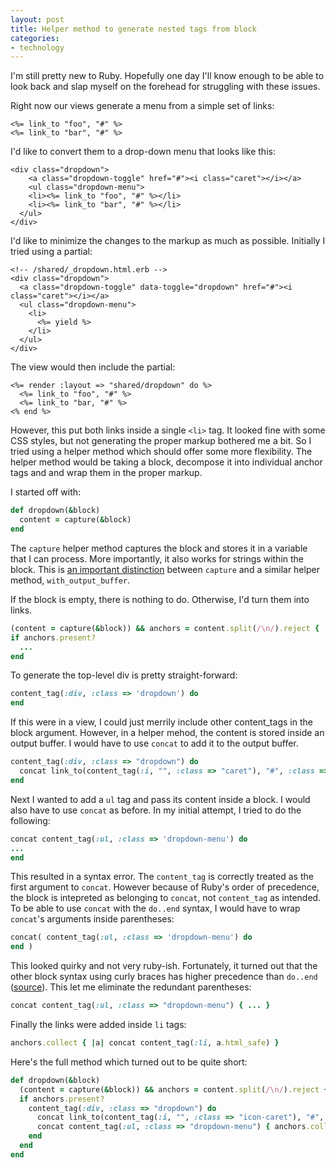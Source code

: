 ```yaml
---
layout: post
title: Helper method to generate nested tags from block
categories:
- technology
---  
```

I'm still pretty new to Ruby. Hopefully one day I'll know enough to be able to look back and slap myself on the forehead for struggling with these issues.

Right now our views generate a menu from a simple set of links:
``` erb
<%= link_to "foo", "#" %>
<%= link_to "bar", "#" %>
```

I'd like to convert them to a drop-down menu that looks like this:
``` erb
<div class="dropdown">
	<a class="dropdown-toggle" href="#"><i class="caret"></i></a>
	<ul class="dropdown-menu">
    <li><%= link_to "foo", "#" %></li> 
    <li><%= link_to "bar", "#" %></li>
  </ul>
</div>
```


I'd like to minimize the changes to the markup as much as possible.  Initially I tried using a partial:
``` erb
<!-- /shared/_dropdown.html.erb -->
<div class="dropdown">
  <a class="dropdown-toggle" data-toggle="dropdown" href="#"><i class="caret"></i></a>
  <ul class="dropdown-menu">
    <li>
      <%= yield %>
    </li>
  </ul>
</div>
```

The view would then include the partial:
``` erb
<%= render :layout => "shared/dropdown" do %>
  <%= link_to "foo", "#" %>
  <%= link_to "bar, "#" %>
<% end %>
```

However, this put both links inside a single `<li>` tag.  It looked fine with some CSS styles, but not generating the proper markup bothered me a bit.  So I tried using a helper method which should offer some more flexibility.  The helper method would be taking a block, decompose it into individual anchor tags and and wrap them in the proper markup.

I started off with:
``` ruby
def dropdown(&block)
  content = capture(&block)
end
```

The `capture` helper method captures the block and stores it in a variable that I can process. More importantly, it also works for strings within the block.  This is [an important distinction](http://blog.agile-pandas.com/2011/01/13/rails-capture-vs-with-output-buffer) between `capture` and a similar helper method, `with_output_buffer`.

If the block is empty, there is nothing to do. Otherwise, I'd turn them into links.

``` ruby
(content = capture(&block)) && anchors = content.split(/\n/).reject { |a| a.empty? }
if anchors.present?
  ...
end
```

To generate the top-level div is pretty straight-forward:
``` ruby
content_tag(:div, :class => 'dropdown') do
end
```

If this were in a view, I could just merrily include other content_tags in the block argument.  However, in a helper mehod, the content is stored inside an output buffer.  I would have to use `concat` to add it to the output buffer.
``` ruby
content_tag(:div, :class => "dropdown") do
  concat link_to(content_tag(:i, "", :class => "caret"), "#", :class => "dropdown-toggle", :data => { :toggle => "dropdown" })
end
```

Next I wanted to add a `ul` tag and pass its content inside a block. I would also have to use `concat` as before.  In my initial attempt, I tried to do the following:
``` ruby
concat content_tag(:ul, :class => 'dropdown-menu') do
...
end 
```
This resulted in a syntax error. The `content_tag` is correctly treated as the first argument to `concat`.  However because of Ruby's order of precedence, the block is intepreted as belonging to `concat`, not `content_tag` as intended.  To be able to use `concat` with the `do..end` syntax, I would have to wrap `concat`'s arguments inside parentheses:
``` ruby
concat( content_tag(:ul, :class => 'dropdown-menu') do 
end )
```
This looked quirky and not very ruby-ish.  Fortunately, it turned out that the other block syntax using curly braces has higher precedence than `do..end` ([source](http://stackoverflow.com/questions/2122380/using-do-block-vs-brackets?lq=1)).  This let me eliminate the redundant parentheses:
``` ruby
concat content_tag(:ul, :class => "dropdown-menu") { ... }
```

Finally the links were added inside `li` tags:
``` ruby
anchors.collect { |a| concat content_tag(:li, a.html_safe) }
```

Here's the full method which turned out to be quite short:
``` ruby
def dropdown(&block)
  (content = capture(&block)) && anchors = content.split(/\n/).reject { |a| a.blank? }
  if anchors.present?
    content_tag(:div, :class => "dropdown") do
      concat link_to(content_tag(:i, "", :class => "icon-caret"), "#", :class => "dropdown-toggle #{toggleClass}", :data => { :toggle => "dropdown" })
      concat content_tag(:ul, :class => "dropdown-menu") { anchors.collect { |a| concat content_tag(:li, a.html_safe) } }
    end
  end
end
```